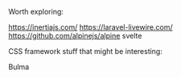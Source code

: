 
Worth exploring:

https://inertiajs.com/
https://laravel-livewire.com/
https://github.com/alpinejs/alpine
svelte


CSS framework stuff that might be interesting:

Bulma
